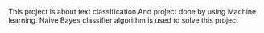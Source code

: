This project is about text classification.And project done by using Machine learning.
Naive Bayes classifier algorithm is used to solve this project
